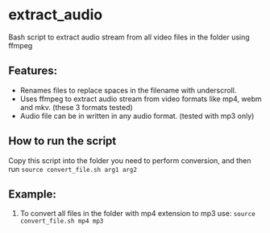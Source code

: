 # extract_audio
Bash script to extract audio stream from all video files in the folder using ffmpeg

## Features:
- Renames files to replace spaces in the filename with underscroll.
- Uses ffmpeg to extract audio stream from video formats like mp4, webm and mkv. (these 3 formats tested)
- Audio file can be in written in any audio format. (tested with mp3 only)

## How to run the script
Copy this script into the folder you need to perform conversion, and then run 
`source convert_file.sh arg1 arg2`

## Example:
1. To convert all files in the folder with mp4 extension to mp3 use:
   `source convert_file.sh mp4 mp3`

